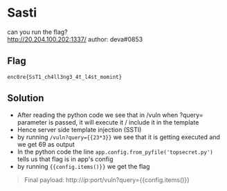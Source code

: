 # Sasti
can you run the flag?<br>
http://20.204.100.202:1337/
author: deva#0853

## Flag
```
enc0re{SsT1_ch4ll3ng3_4t_l4st_momint}
```

## Solution
* After reading the python code we see that in /vuln when ?query= parameter is passed, it will execute it / include it in the template
* Hence server side template injection (SSTI)
* by running `/vuln?query={{23*3}}` we see that it is getting executed and we get 69 as output
* In the python code the line `app.config.from_pyfile('topsecret.py')` tells us that flag is in app's config
* by running `{{config.items()}}` we get the flag

> Final payload: http://$ip:$port/vuln?query={{config.items()}}
